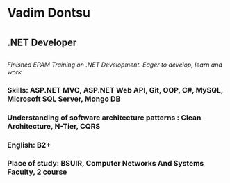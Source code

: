 # Vadim Dontsu <h1>
## .NET Developer<h2>
*Finished EPAM Training on .NET Development.*
*Eager to develop, learn and work*

### Skills: ASP.NET MVC, ASP.NET Web API, Git, OOP, C#, MySQL, Microsoft SQL Server, Mongo DB <h3>
### Understanding of software architecture patterns : Clean Architecture, N-Tier, CQRS <h3>
### English: B2+ <h3>
### Place of study: BSUIR, Computer Networks And Systems Faculty, 2 course <h3>